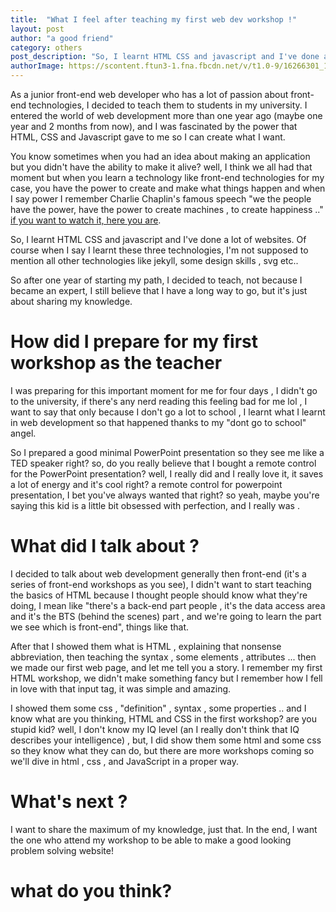```yaml
---
title:  "What I feel after teaching my first web dev workshop !"
layout: post
author: "a good friend"
category: others
post_description: "So, I learnt HTML CSS and javascript and I've done a lot of websites. Of course when I say I learnt these three technologies, I'm not supposed to mention all other technologies like jekyll, some design skills , svg etc.."
authorImage: https://scontent.ftun3-1.fna.fbcdn.net/v/t1.0-9/16266301_1193188357446859_2815577307034812969_n.jpg?oh=f048a6b28a8ce13e87529db5ae982f10&oe=5AD012E2
---
```

As a junior front-end web developer who has a lot of passion about front-end technologies, I decided to teach them to students in my university. I entered the world of web development more than one year ago (maybe one year and 2 months from now), and I was fascinated by the power that HTML, CSS and Javascript gave to me so I can create what I want.

You know sometimes when you had an idea about making an application but you didn't have the ability to make it alive? well, I think we all had that moment  but when you learn a technology like front-end technologies for my case, you have the power to create and make what things happen and when I say power I remember Charlie Chaplin's famous speech "we the people have the power, have the power to create machines , to create happiness .." [if you want to watch it, here you are](https://www.youtube.com/watch?v=w8HdOHrc3OQ&feature=share).

So, I learnt HTML CSS and javascript and I've done a lot of websites. Of course when I say I learnt these three technologies, I'm not supposed to mention all other technologies like jekyll, some design skills , svg etc..

So after one year of starting my path, I decided to teach, not because I became an expert, I still believe that I have a long way to go, but it's just about sharing my knowledge.

# How did I prepare for my first workshop as the teacher

I was preparing for this important moment for me for four days , I didn't go to the university, if there's any nerd reading this feeling bad for me lol , I want to say that only because I don't go a lot to school , I learnt what I learnt in web development so that happened thanks to my "dont go to school" angel.

So I prepared a good minimal PowerPoint presentation so they see me like a TED speaker right? so, do you really believe that I bought a remote control for the PowerPoint presentation? well, I really did and I really love it, it saves a lot of energy and it's cool right? a remote control for powerpoint presentation, I bet you've always wanted that right? so yeah, maybe you're saying this kid is a little bit obsessed with perfection, and I really was .

# What did I talk about ? 

I decided to talk about web development generally then front-end (it's a series of front-end workshops as you see), I didn't want to start teaching the basics of HTML because I thought people should know what they're doing, I mean like "there's a back-end part people , it's the data access area and it's the BTS (behind the scenes) part , and we're going to learn the part we see which is front-end", things like that. 

After that I showed them what is HTML , explaining that nonsense abbreviation, then teaching the syntax , some elements , attributes ... then we made our first web page, and let me tell you a story. I remember my first HTML workshop, we didn't make something fancy but I remember how I fell in love with that input tag, it was simple and amazing.

I showed them some css , "definition" , syntax , some properties .. and I know what are you thinking, HTML and CSS in the first workshop? are you stupid kid? well, I don't know my IQ level (an I really don't think that IQ describes your intelligence) , but, I did show them some html and some css so they know what they can do, but there are more workshops coming so we'll dive in  html , css , and JavaScript in a proper way.

# What's next ?

I want to share the maximum of my knowledge, just that. In the end, I want the one who attend my workshop to be able to make a good looking problem solving website!

# what do you think?
